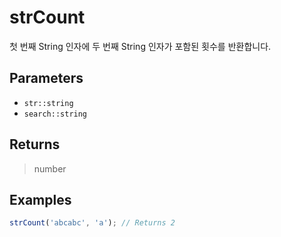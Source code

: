 # strCount <Lang dart js />

첫 번째 String 인자에 두 번째 String 인자가 포함된 횟수를 반환합니다.

## Parameters

- `str::string`
- `search::string`

## Returns

> number

## Examples

```javascript
strCount('abcabc', 'a'); // Returns 2
```
